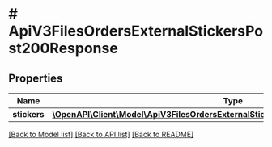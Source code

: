# # ApiV3FilesOrdersExternalStickersPost200Response

## Properties

Name | Type | Description | Notes
------------ | ------------- | ------------- | -------------
**stickers** | [**\OpenAPI\Client\Model\ApiV3FilesOrdersExternalStickersPost200ResponseStickersInner[]**](ApiV3FilesOrdersExternalStickersPost200ResponseStickersInner.md) |  | [optional]

[[Back to Model list]](../../README.md#models) [[Back to API list]](../../README.md#endpoints) [[Back to README]](../../README.md)
